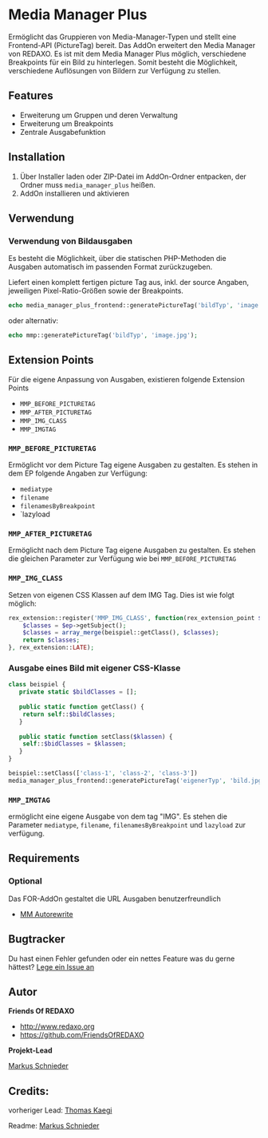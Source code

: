 # Media Manager Plus

Ermöglicht das Gruppieren von Media-Manager-Typen und stellt eine Frontend-API (PictureTag) bereit.
Das AddOn erweitert den Media Manager von REDAXO. Es ist mit dem Media Manager Plus möglich, verschiedene Breakpoints
für ein Bild zu hinterlegen. Somit besteht die Möglichkeit, verschiedene Auflösungen von Bildern zur Verfügung zu stellen.


## Features

- Erweiterung um Gruppen und deren Verwaltung
- Erweiterung um Breakpoints
- Zentrale Ausgabefunktion


## Installation

1. Über Installer laden oder ZIP-Datei im AddOn-Ordner entpacken, der Ordner muss `media_manager_plus` heißen.
2. AddOn installieren und aktivieren


## Verwendung

### Verwendung von Bildausgaben

Es besteht die Möglichkeit, über die statischen PHP-Methoden die Ausgaben automatisch im passenden Format zurückzugeben.

Liefert einen komplett fertigen picture Tag aus, inkl. der source Angaben, jeweiligen Pixel-Ratio-Größen sowie der Breakpoints.

```php
echo media_manager_plus_frontend::generatePictureTag('bildTyp', 'image.jpg');
```
 
oder alternativ:

```php
echo mmp::generatePictureTag('bildTyp', 'image.jpg');
```

## Extension Points

Für die eigene Anpassung von Ausgaben, existieren folgende Extension Points

- `MMP_BEFORE_PICTURETAG`
- `MMP_AFTER_PICTURETAG`
- `MMP_IMG_CLASS`
- `MMP_IMGTAG`

### `MMP_BEFORE_PICTURETAG`

Ermöglicht vor dem Picture Tag eigene Ausgaben zu gestalten. Es stehen in dem EP folgende Angaben zur Verfügung:

- `mediatype`
- `filename`
- `filenamesByBreakpoint`
- `lazyload

### `MMP_AFTER_PICTURETAG`

Ermöglicht nach dem Picture Tag eigene Ausgaben zu gestalten. Es stehen die gleichen Parameter zur Verfügung wie bei `MMP_BEFORE_PICTURETAG`

### `MMP_IMG_CLASS`

Setzen von eigenen CSS Klassen auf dem IMG Tag. Dies ist wie folgt möglich:

```php
rex_extension::register('MMP_IMG_CLASS', function(rex_extension_point $ep) {
    $classes = $ep->getSubject();
    $classes = array_merge(beispiel::getClass(), $classes);
    return $classes;
}, rex_extension::LATE);
```

### Ausgabe eines Bild mit eigener CSS-Klasse

```php
class beispiel {
   private static $bildClasses = [];
   
   public static function getClass() {
    return self::$bildClasses;
   }
   
   public static function setClass($klassen) {
    self::$bidClasses = $klassen;
   }
}

beispiel::setClass(['class-1', 'class-2', 'class-3'])
media_manager_plus_frontend::generatePictureTag('eigenerTyp', 'bild.jpg');
```

### `MMP_IMGTAG`

ermöglicht eine eigene Ausgabe von dem tag "IMG". Es stehen die Parameter `mediatype`, `filename`, `filenamesByBreakpoint` und `lazyload` zur verfügung.

## Requirements

### Optional

Das FOR-AddOn gestaltet die URL Ausgaben benutzerfreundlich 

* [MM Autorewrite](https://github.com/FriendsOfREDAXO/media_manager_autorewrite)

## Bugtracker

Du hast einen Fehler gefunden oder ein nettes Feature was du gerne hättest? [Lege ein Issue an](https://github.com/FriendsOfREDAXO/media_manager_plus/issues)

## Autor

**Friends Of REDAXO**

* http://www.redaxo.org
* https://github.com/FriendsOfREDAXO

**Projekt-Lead**

[Markus Schnieder](https://github.com/mschnieder)

## Credits:

vorheriger Lead: [Thomas Kaegi](https://github.com/phoebusryan)

Readme: [Markus Schnieder](https://github.com/mschnieder)

